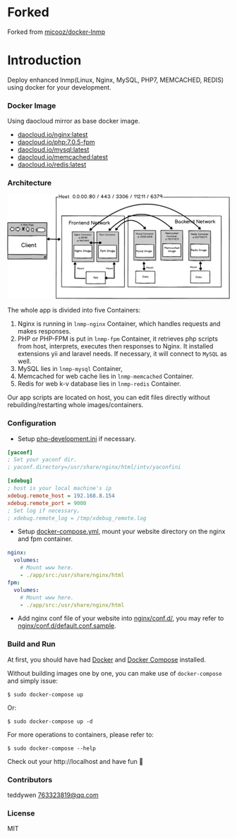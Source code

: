 # Forked

Forked from [micooz/docker-lnmp](https://github.com/micooz/docker-lnmp)

# Introduction

Deploy enhanced lnmp(Linux, Nginx, MySQL, PHP7, MEMCACHED, REDIS) using docker for your development.

### Docker Image

Using daocloud mirror as base docker image.

- [daocloud.io/nginx:latest](https://hub.docker.com/_/nginx/)
- [daocloud.io/php:7.0.5-fpm](https://hub.docker.com/_/php/)
- [daocloud.io/mysql:latest](https://hub.docker.com/_/mysql/)
- [daocloud.io/memcached:latest](https://hub.docker.com/_/memcached/)
- [daocloud.io/redis:latest](https://hub.docker.com/_/redis/)

### Architecture

![architecture][1]

The whole app is divided into five Containers:

1. Nginx is running in `lnmp-nginx` Container, which handles requests and makes responses.
2. PHP or PHP-FPM is put in `lnmp-fpm` Container, it retrieves php scripts from host, interprets, executes then responses to Nginx. It installed extensions yii and laravel needs. If necessary, it will connect to `MySQL` as well.
3. MySQL lies in `lnmp-mysql` Container, 
4. Memcached for web cache lies in `lnmp-memcached` Container.
5. Redis for web k-v database lies in `lnmp-redis` Container.

Our app scripts are located on host, you can edit files directly without rebuilding/restarting whole images/containers.

### Configuration

* Setup [php-development.ini](php-fpm/php-development.ini) if necessary.

```ini
[yaconf]
; Set your yaconf dir.
; yaconf.directory=/usr/share/nginx/html/intv/yaconfini
```

```ini
[xdebug]
; host is your local machine's ip
xdebug.remote_host = 192.168.8.154
xdebug.remote_port = 9000
; Set log if necessary。
; xdebug.remote_log = /tmp/xdebug_remote.log
```

* Setup [docker-compose.yml](docker-compose.yml), mount your website directory on the nginx and fpm container.

```yml
nginx:
  volumes:
    # Mount www here.
    - ./app/src:/usr/share/nginx/html
fpm:
  volumes:
    # Mount www here.
    - ./app/src:/usr/share/nginx/html
```

* Add nginx conf file of your website into [nginx/conf.d/](nginx/conf.d/), you may refer to [nginx/conf.d/default.conf.sample](nginx/conf.d/default.conf.sample).


### Build and Run

At first, you should have had [Docker](https://docs.docker.com) and [Docker Compose](https://docs.docker.com/compose) installed.

Without building images one by one, you can make use of `docker-compose` and simply issue:

    $ sudo docker-compose up

Or:

    $ sudo docker-compose up -d

For more operations to containers, please refer to:

    $ sudo docker-compose --help

Check out your http://localhost and have fun :beer:

### Contributors

teddywen <763323819@qq.com>

### License

MIT

  [1]: architecture.png
